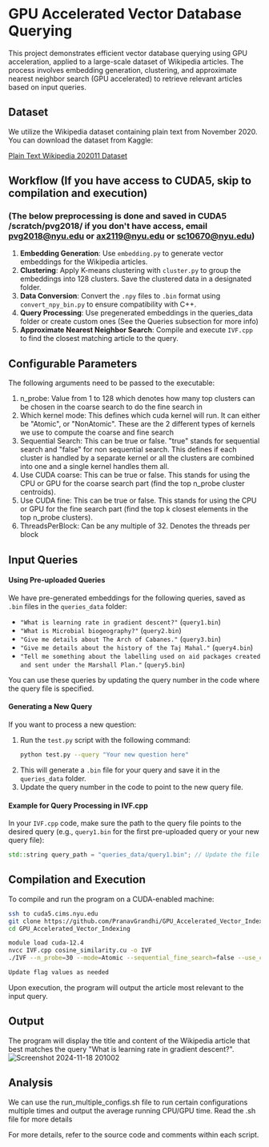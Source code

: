 
# GPU Accelerated Vector Database Querying

This project demonstrates efficient vector database querying using GPU acceleration, applied to a large-scale dataset of Wikipedia articles. The process involves embedding generation, clustering, and approximate nearest neighbor search (GPU accelerated) to retrieve relevant articles based on input queries.

## Dataset

We utilize the Wikipedia dataset containing plain text from November 2020. You can download the dataset from Kaggle:

[Plain Text Wikipedia 202011 Dataset](https://www.kaggle.com/datasets/ltcmdrdata/plain-text-wikipedia-202011/data)

## Workflow (If you have access to CUDA5, skip to compilation and execution)
### (The below preprocessing is done and saved in CUDA5 /scratch/pvg2018/ if you don't have access, email pvg2018@nyu.edu or ax2119@nyu.edu or sc10670@nyu.edu)

1. **Embedding Generation**: Use `embedding.py` to generate vector embeddings for the Wikipedia articles.
2. **Clustering**: Apply K-means clustering with `cluster.py` to group the embeddings into 128 clusters. Save the clustered data in a designated folder.
3. **Data Conversion**: Convert the `.npy` files to `.bin` format using `convert_npy_bin.py` to ensure compatibility with C++.
4. **Query Processing**: Use pregenerated embeddings in the queries_data folder or create custom ones (See the Queries subsection for more info)
5. **Approximate Nearest Neighbor Search**: Compile and execute `IVF.cpp` to find the closest matching article to the query.

## Configurable Parameters

The following arguments need to be passed to the executable:
1. n_probe: Value from 1 to 128 which denotes how many top clusters can be chosen in the coarse search to do the fine search in
2. Which kernel mode: This defines which cuda kernel will run. It can either be "Atomic", or "NonAtomic". These are the 2 different types of kernels we use to compute the coarse and fine search
3. Sequential Search: This can be true or false. "true" stands for sequential search and "false" for non sequential search. This defines if each cluster is handled by a separate kernel or all the clusters are combined into one and a single kernel handles them all.
4. Use CUDA coarse: This can be true or false. This stands for using the CPU or GPU for the coarse search part (find the top n_probe cluster centroids).
5. Use CUDA fine: This can be true or false. This stands for using the CPU or GPU for the fine search part (find the top k closest elements in the top n_probe clusters).
6. ThreadsPerBlock: Can be any multiple of 32. Denotes the threads per block

## Input Queries
#### **Using Pre-uploaded Queries**
We have pre-generated embeddings for the following queries, saved as `.bin` files in the `queries_data` folder:

- `"What is learning rate in gradient descent?"` (`query1.bin`)
- `"What is Microbial biogeography?"` (`query2.bin`)
- `"Give me details about The Arch of Cabanes."` (`query3.bin`)
- `"Give me details about the history of the Taj Mahal."` (`query4.bin`)
- `"Tell me something about the labelling used on aid packages created and sent under the Marshall Plan."` (`query5.bin`)

You can use these queries by updating the query number in the code where the query file is specified.

#### **Generating a New Query**
If you want to process a new question:
1. Run the `test.py` script with the following command:
   ```bash
   python test.py --query "Your new question here"
   ```
2. This will generate a `.bin` file for your query and save it in the `queries_data` folder.
3. Update the query number in the code to point to the new query file.

#### **Example for Query Processing in IVF.cpp**
In your `IVF.cpp` code, make sure the path to the query file points to the desired query (e.g., `query1.bin` for the first pre-uploaded query or your new query file):
```cpp
std::string query_path = "queries_data/query1.bin"; // Update the file as needed
```

## Compilation and Execution

To compile and run the program on a CUDA-enabled machine:

```bash
ssh to cuda5.cims.nyu.edu
git clone https://github.com/PranavGrandhi/GPU_Accelerated_Vector_Indexing.git
cd GPU_Accelerated_Vector_Indexing

module load cuda-12.4
nvcc IVF.cpp cosine_similarity.cu -o IVF
./IVF --n_probe=30 --mode=Atomic --sequential_fine_search=false --use_cuda_coarse=true --use_cuda_fine=true --threadsperBlock=128 --print_results=true

Update flag values as needed
```

Upon execution, the program will output the article most relevant to the input query.

## Output

The program will display the title and content of the Wikipedia article that best matches the query "What is learning rate in gradient descent?".
![Screenshot 2024-11-18 201002](https://github.com/user-attachments/assets/4be1e7a9-3e6e-4e65-9e68-0c65c89a770b)

## Analysis
We can use the run_multiple_configs.sh file to run certain configurations multiple times and output the average running CPU/GPU time. Read the .sh file for more details


For more details, refer to the source code and comments within each script.
